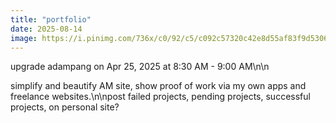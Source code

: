 ```yaml
---
title: "portfolio"
date: 2025-08-14
image: https://i.pinimg.com/736x/c0/92/c5/c092c57320c42e8d55af83f9d5306314.jpg
---
```


upgrade adampang on Apr 25, 2025 at 8:30 AM - 9:00 AM\n\n

simplify and beautify AM site, show proof of work via my own apps and freelance websites.\n\npost failed projects, pending projects, successful projects, on personal site?
